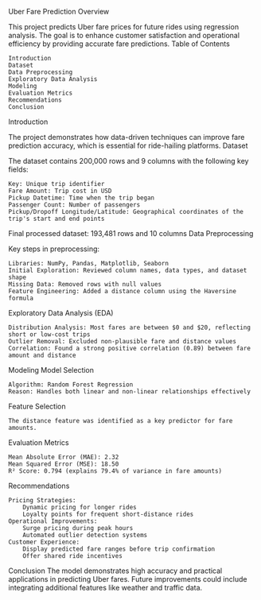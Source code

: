 Uber Fare Prediction
Overview

This project predicts Uber fare prices for future rides using regression analysis. The goal is to enhance customer satisfaction and operational efficiency by providing accurate fare predictions.
Table of Contents

    Introduction
    Dataset
    Data Preprocessing
    Exploratory Data Analysis
    Modeling
    Evaluation Metrics
    Recommendations
    Conclusion

Introduction

The project demonstrates how data-driven techniques can improve fare prediction accuracy, which is essential for ride-hailing platforms.
Dataset

The dataset contains 200,000 rows and 9 columns with the following key fields:

    Key: Unique trip identifier
    Fare Amount: Trip cost in USD
    Pickup Datetime: Time when the trip began
    Passenger Count: Number of passengers
    Pickup/Dropoff Longitude/Latitude: Geographical coordinates of the trip's start and end points

Final processed dataset: 193,481 rows and 10 columns
Data Preprocessing

Key steps in preprocessing:

    Libraries: NumPy, Pandas, Matplotlib, Seaborn
    Initial Exploration: Reviewed column names, data types, and dataset shape
    Missing Data: Removed rows with null values
    Feature Engineering: Added a distance column using the Haversine formula

Exploratory Data Analysis (EDA)

    Distribution Analysis: Most fares are between $0 and $20, reflecting short or low-cost trips
    Outlier Removal: Excluded non-plausible fare and distance values
    Correlation: Found a strong positive correlation (0.89) between fare amount and distance

Modeling
Model Selection

    Algorithm: Random Forest Regression
    Reason: Handles both linear and non-linear relationships effectively

Feature Selection

    The distance feature was identified as a key predictor for fare amounts.

Evaluation Metrics

    Mean Absolute Error (MAE): 2.32
    Mean Squared Error (MSE): 18.50
    R² Score: 0.794 (explains 79.4% of variance in fare amounts)

Recommendations

    Pricing Strategies:
        Dynamic pricing for longer rides
        Loyalty points for frequent short-distance rides
    Operational Improvements:
        Surge pricing during peak hours
        Automated outlier detection systems
    Customer Experience:
        Display predicted fare ranges before trip confirmation
        Offer shared ride incentives

Conclusion
The model demonstrates high accuracy and practical applications in predicting Uber fares. Future improvements could include integrating additional features like weather and traffic data.
